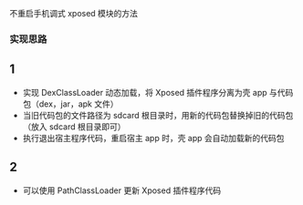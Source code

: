 不重启手机调式 xposed 模块的方法

### 实现思路 ###
## 1 ##
<ul>
  <li>实现 DexClassLoader 动态加载，将 Xposed 插件程序分离为壳 app 与代码包（dex，jar，apk 文件）</li>
  <li>当旧代码包的文件路径为 sdcard 根目录时，用新的代码包替换掉旧的代码包（放入 sdcard 根目录即可）</li>
  <li>执行退出宿主程序代码，重启宿主 app 时，壳 app 会自动加载新的代码包 </li>
</ul>

## 2 ## 
<ul>
  <li>可以使用 PathClassLoader 更新 Xposed 插件程序代码</li>
</ul>
 
